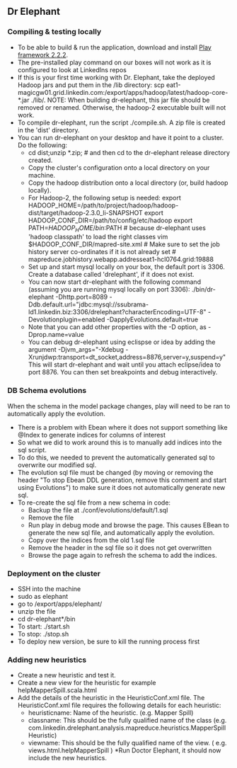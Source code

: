 ## Dr Elephant

### Compiling & testing locally

* To be able to build & run the application, download and install [Play framework 2.2.2](http://downloads.typesafe.com/play/2.2.2/play-2.2.2.zip).
* The pre-installed play command on our boxes will not work as it is configured to look at LinkedIns repos
* If this is your first time working with Dr. Elephant, take the deployed Hadoop jars and put them in the /lib directory:
    scp eat1-magicgw01.grid.linkedin.com:/export/apps/hadoop/latest/hadoop-core-*.jar ./lib/.
  NOTE: When building dr-elephant, this jar file should be removed or renamed. Otherwise, the hadoop-2 executable built will not work.
* To compile dr-elephant, run the script ./compile.sh. A zip file is created in the 'dist' directory.
* You can run dr-elephant on your desktop and have it point to a cluster. Do the following:
  - cd dist;unzip *.zip; # and then cd to the dr-elephant release directory created.
  - Copy the cluster's configuration onto a local directory on your machine.
  - Copy the hadoop distribution onto a local directory (or, build hadoop locally).
  - For Hadoop-2, the following setup is needed:
    export HADOOP_HOME=/path/to/project/hadoop/hadoop-dist/target/hadoop-2.3.0_li-SNAPSHOT
    export HADOOP_CONF_DIR=/path/to/config/etc/hadoop
    export PATH=$HADOOP_HOME/bin:$PATH  # because dr-elephant uses 'hadoop classpath' to load the right classes
    vim $HADOOP_CONF_DIR/mapred-site.xml
        # Make sure to set the job history server co-ordinates if it is not already set
        # <property><name>mapreduce.jobhistory.webapp.address</name><value>eat1-hcl0764.grid:19888</value></property>
  - Set up and start mysql locally on your box, the default port is 3306. Create a database called 'drelephant', if it does not exist.
  - You can now start dr-elephant with the following command (assuming you are running mysql locally on port 3306):
    ./bin/dr-elephant -Dhttp.port=8089 -Ddb.default.url="jdbc:mysql://ssubrama-ld1.linkedin.biz:3306/drelephant?characterEncoding=UTF-8" -Devolutionplugin=enabled -DapplyEvolutions.default=true
  - Note that you can add other properties with the -D option, as -Dprop.name=value
  - You can debug dr-elephant using eclispse or idea by adding the argument -Djvm_args="-Xdebug -Xrunjdwp:transport=dt_socket,address=8876,server=y,suspend=y"
    This will start dr-elephant and wait until you attach eclipse/idea to port 8876. You can then set breakpoints and debug interactively.


### DB Schema evolutions

When the schema in the model package changes, play will need to be ran to automatically apply the evolution.

* There is a problem with Ebean where it does not support something like @Index to generate indices for columns of interest
* So what we did to work around this is to manually add indices into the sql script.
* To do this, we needed to prevent the automatically generated sql to overwrite our modified sql.
* The evolution sql file must be changed (by moving or removing the header "To stop Ebean DDL generation, remove this comment and start using Evolutions") to make sure it does not automatically generate new sql.
* To re-create the sql file from a new schema in code:
	* Backup the file at ./conf/evolutions/default/1.sql
	* Remove the file
	* Run play in debug mode and browse the page. This causes EBean to generate the new sql file, and automatically apply the evolution.
	* Copy over the indices from the old 1.sql file
	* Remove the header in the sql file so it does not get overwritten
	* Browse the page again to refresh the schema to add the indices.

### Deployment on the cluster

* SSH into the machine
* sudo as elephant
* go to /export/apps/elephant/
* unzip the file
* cd dr-elephant*/bin
* To start: ./start.sh
* To stop: ./stop.sh
* To deploy new version, be sure to kill the running process first

### Adding new heuristics

* Create a new heuristic and test it.
* Create a new view for the heuristic for example helpMapperSpill.scala.html
* Add the details of the heuristic in the HeuristicConf.xml file. The HeuristicConf.xml file requires the following details for each heuristic:
  * heuristicname: Name of the heuristic. (e.g. Mapper Spill)
  * classname: This should be the fully qualified name of the class (e.g. com.linkedin.drelephant.analysis.mapreduce.heuristics.MapperSpillHeuristic)
  * viewname: This should be the fully qualified name of the view. ( e.g. views.html.helpMapperSpill )
*Run Doctor Elephant, it should now include the new heuristics.
